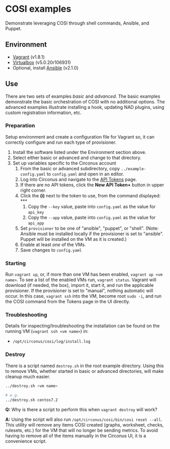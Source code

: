 # COSI examples

Demonstrate leveraging COSI through shell commands, Ansible, and Puppet.

## Environment

* [Vagrant](https://www.vagrantup.com/downloads.html) (v1.8.1)
* [Virtualbox](https://www.virtualbox.org/wiki/Downloads) (v5.0.20r106931)
* Optional, install [Ansible](http://docs.ansible.com/ansible/intro_installation.html) (v2.1.0)

## Use

There are two sets of examples *basic* and *advanced*. The basic examples demonstrate the basic orchestration of COSI with no additional options. The advanced examples illustrate installing a hook, updating NAD plugins, using custom registration information, etc.

### Preparation

Setup environment and create a configuration file for Vagrant so, it can correctly configure and run each type of provisioner.

1. Install the software listed under the Environment section above.
1. Select either basic or advanced and change to that directory.
1. Set up variables specific to the Circonus account
   1. From the basic or advanced subdirectory, copy `../example-config.yaml` to `config.yaml` and open in an editor.
   1. Log into Circonus and navigate to the [API Tokens](https://login.circonus.com/user/tokens) page.
   1. If there are no API tokens, click the **New API Token+** button in upper right corner.
   1. Click the **(i)** next to the token to use, from the command displayed: ***
      1. Copy the `--key` value, paste into `config.yaml` as the value for `api_key`
      1. Copy the `--app` value, paste into `config.yaml` as the value for `api_app`
   1. Set `provisioner` to be one of "ansible", "puppet", or "shell". (Note: Ansible must be installed locally if the provisioner is set to "ansible". Puppet will be installed on the VM as it is created.)
   1. Enable at least *one* of the VMs.
   1. Save changes to `config.yaml`

### Starting

Run `vagrant up`, or, if more than one VM has been enabled, `vagrant up <vm name>`. To see a list of the enabled VMs run, `vagrant status`. Vagrant will download (if needed, the box), import it, start it, and run the applicable provisioner. If the provisioner is set to "manual", nothing automatic will occur. In this case, `vagrant ssh` into the VM, become root `sudo -i`, and run the COSI command from the Tokens page in the UI directly.

### Troubleshooting

Details for inspecting/troubleshooting the installation can be found on the running VM (`vagrant ssh <vm name>`) in:

* `/opt/circonus/cosi/log/install.log`

### Destroy

There is a script named `destroy.sh` in the root example directory. Using this to remove VMs, whether started in basic or advanced directories, will make cleanup much easier.

```sh
../destroy.sh <vm name>

# e.g.
../destroy.sh centos7.2
```

**Q:** Why is there a script to perform this when `vagrant destroy` will work?

**A:** Using the script will also run `/opt/circonus/cosi/bin/cosi reset --all`. This utility will remove any items COSI created (graphs, worksheet, checks, rulesets, etc.) for the VM that will no longer be sending metrics. To avoid having to remove all of the items manually in the Circonus UI, it is a convenience script.
